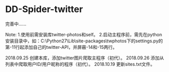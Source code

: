 ﻿# DD-Spider-twitter

完善中......

Note:
1.使用前需安装库twitter-photos和self。
2.启动主程序前，需先在python安装目录中，如：C:\Python27\Lib\site-packages\twphotos下的settings.py的
第-11行起添加自己的twitter-API，并屏蔽-14和-15两行。

2018.09.25 创建本库，添加twitter图片爬取主程序（初代）。
2018.09.26 添加从列表中爬取用户ID/用户昵称的程序（初代）。
2018.10.19 更新sites.txt文件。
